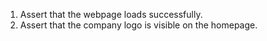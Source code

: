 1. Assert that the webpage loads successfully.
2. Assert that the company logo is visible on the homepage.